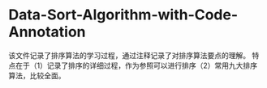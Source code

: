 # Data-Sort-Algorithm-with-Code-Annotation
该文件记录了排序算法的学习过程，通过注释记录了对排序算法要点的理解。
特点在于（1）记录了排序的详细过程，作为参照可以进行排序（2）常用九大排序算法，比较全面。

